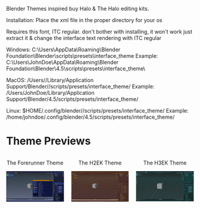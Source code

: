 Blender Themes inspired buy Halo & The Halo editing kits.

Installation: Place the xml file in the proper directory for your os

Requires this font, ITC regular. don't bother with installing, it won't work just extract it & change the interface text rendering with ITC regular

Windows: C:\Users<YourUsername>\AppData\Roaming\Blender Foundation\Blender<Version>\scripts\presets\interface_theme
Example: C:\Users\JohnDoe\AppData\Roaming\Blender Foundation\Blender\4.5\scripts\presets\interface_theme\

MacOS: /Users//Library/Application Support/Blender//scripts/presets/interface_theme/ Example: /Users/JohnDoe/Library/Application Support/Blender/4.5/scripts/presets/interface_theme/

Linux: $HOME/.config/blender//scripts/presets/interface_theme/ Example: /home/johndoe/.config/blender/4.5/scripts/presets/interface_theme/

# Theme Previews

<div style="display: flex; justify-content: center; gap: 20px; text-align: center;">
  <div>
    <p>The Forerunner Theme</p>
    <img width="200" src="https://raw.githubusercontent.com/jackrabbit72380/Ho4kmmm/master/apps/Blender/Theme%20Previews/Forerunner%20Theme%20Preview.jpg" alt="Forerunner Theme Preview">
  </div>
  <div>
    <p>The H2EK Theme</p>
    <img width="200" src="https://raw.githubusercontent.com/jackrabbit72380/Ho4kmmm/master/apps/Blender/Theme%20Previews/H2EK%20Theme%20Preview.jpg" alt="H2EK Theme Preview">
  </div>
  <div>
    <p>The H3EK Theme</p>
    <img width="200" src="https://raw.githubusercontent.com/jackrabbit72380/Ho4kmmm/master/apps/Blender/Theme%20Previews/H3EK%20Theme%20Preview.jpg" alt="H3EK Theme Preview">
  </div>
</div>




















